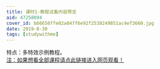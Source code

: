 ```yaml
---
title: 课时1-教程试看内容预览
aid: 47258094
cover_id: b66656ffe02a047f6e92f2530249851ac4ef3660.jpg
date: 2019-8-30
tags: [studywithme]
---
```


特点：多特效示例教程。  
[注：如果想看全部课程请点此链接进入网页观看！](https://www.bilibili.com/video/av47258094/?p=1)  


